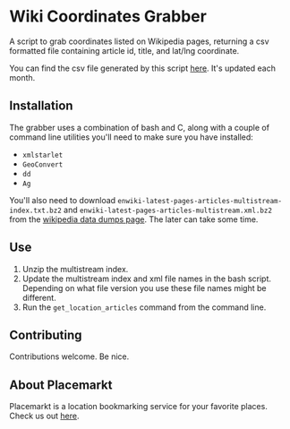# Wiki Coordinates Grabber

A script to grab coordinates listed on Wikipedia pages, returning a csv formatted file containing article id, title, and lat/lng coordinate.

You can find the csv file generated by this script [here](https://github.com/placemarkt/wiki_coordinates). It's updated each month.

## Installation

The grabber uses a combination of bash and C, along with a couple of command line utilities you'll need to make sure you have installed:

- `xmlstarlet`
- `GeoConvert`
- `dd`
- `Ag`

You'll also need to download `enwiki-latest-pages-articles-multistream-index.txt.bz2` and `enwiki-latest-pages-articles-multistream.xml.bz2` from the [wikipedia data dumps page](https://dumps.wikimedia.org/enwiki/latest/). The later can take some time.

## Use

1. Unzip the multistream index.
2. Update the multistream index and xml file names in the bash script. Depending on what file version you use these file names might be different.
3. Run the `get_location_articles` command from the command line.

## Contributing

Contributions welcome. Be nice.

## About Placemarkt

Placemarkt is a location bookmarking service for your favorite places. Check us out [here](https://placemarkt.net).
